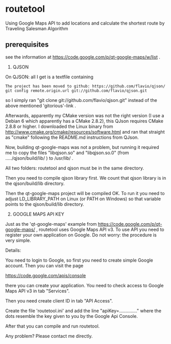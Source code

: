 routetool
=========

Using Google Maps API to add locations and calculate the shortest route by Traveling Salesman Algorithm

prerequisites
-------------

see the information at https://code.google.com/p/qt-google-maps/w/list .

1. QJSON

On QJSON: all I get is a textfile containing

    The project has been moved to github: https://github.com/flavio/qjson/ git config remote.origin.url git://github.com/flavio/qjson.git 

so I simply ran "git clone git://github.com/flavio/qjson.git" instead of the above mentioned 'gitorious'-link .

Afterwards, apparently my CMake version was not the right version (I use a Debian 6 which apparently has a CMake 2.8.2), this QJson requires CMake 2.8.8 or higher. I downloaded the Linux binary from http://www.cmake.org/cmake/resources/software.html and ran that straight as "cmake" following the README.md instructions from QJson.

Now, building qt-google-maps was not a problem, but running it required me to copy the files "libqjson.so" and "libqjson.so.0" (from ...../qjson/build/lib/ ) to /usr/lib/ . 

All two folders: routetool and qjson must be in the same directory.

Then you need to compile qjson library first. We count that qjson library is in the qjson/build/lib directory.

Then the qt-google-maps project will be compiled OK. To run it you need to adjust LD_LIBRARY_PATH on Linux (or PATH on Windows) so that variable points to the qjson/build/lib directory. 

2. GOOGLE MAPS API KEY

Just as the 'qt-google-maps' example from https://code.google.com/p/qt-google-maps/ , routetool uses Google Maps API v3. To use API you need to register your own application on Google. Do not worry: the procedure is very simple.

Details:

You need to login to Google, so first you need to create simple Google account. Then you can visit the page

https://code.google.com/apis/console

there you can create your application. You need to check access to Google Maps API v3 in tab "Services".

Then you need create client ID in tab "API Access".

Create the file 'routetool.ini' and add the line "apiKey=.............." where the dots resemble the key given to you by the Google Api Console.

After that you can compile and run routetool.

Any problem? Please contact me directly.
